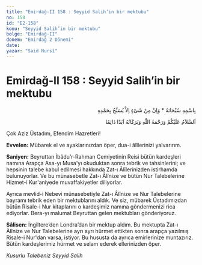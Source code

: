 ```yaml
---
title: "Emirdağ-II 158 : Seyyid Salih’in bir mektubu"
no: 158
id: "E2-158"
konu: "Seyyid Salih’in bir mektubu"
bolge: "Emirdağ-II"
donem: "Emirdağ 2 Dönemi"
date: 
yazar: "Said Nursî"
---
```


# Emirdağ-II 158 : Seyyid Salih’in bir mektubu

<p class="arabic" dir="rtl" title="Meal: “Subhân Allah’ın adıyla” * “Hiçbir şey yoktur ki O'nu hamd ile tesbih etmesin” [İsrâ 17:44]">بِاسْمِهِ سُبْحَانَهُ * وَاِنْ مِنْ شَىْءٍ اِلاَّ يُسَبِّحُ بِحَمْدِهِ</p>

<p class="arabic" dir="rtl" title="Meal: “Allah’ın selâmı, rahmeti ve bereketleri, ebedî ve dâimî olarak üzerinize olsun.”">اَلسَّلاَمُ عَلَيْكُمْ وَرَحْمَةُ اللّٰهِ وَبَرَكَاتُهُ اَبَدًا دَائِمًا</p>

Çok Aziz Üstadım, Efendim Hazretleri!

**Evvelen:** Mübarek el ve ayaklarınızdan öper, dua-i âlîlerinizi yalvarırım.

**Saniyen:** Beyruttan İbâdu’r-Rahman Cemiyetinin Reisi bütün kardeşleri namına Arapça Asa-yı Musa'yı okuduktan sonra tebrik ve tahsinlerini; ve hepsinin talebe kabul edilmesi hakkında Zat-ı Âlîlerinizden istirhamda bulunuyorlar. Ve bu münasebetle Zat-ı Âlînize ve bütün Nur Talebelerine Hizmet-i Kur'aniyede muvaffakiyetler diliyorlar.

Ayrıca mevlid-i Nebevi münasebetiyle Zat-ı Âlînize ve Nur Talebelerine bayramı tebrik eden bir mektublarını aldık. Ve siz, mübarek Üstadımızdan bütün Risale-i Nur kitaplarını o kardeşimiz namına göndermenizi rica ediyorlar. Bera-yı malumat Beyruttan gelen mektubları gönderiyoruz.

**Sâlisen:** İngiltere’den Londra’dan bir mektup aldım. Bu mektupta Zat-ı Âlînize ve Nur Talebelerine ayrı ayrı hürmet ettikten sonra arapça yazılmış Risale-i Nur'dan varsa, istiyor. Bu hususta da ayrıca emirlerinize muntazırız. Bütün kardeşlerimiz hürmet ve selam ederek ellerinizden öper.

*Kusurlu Talebeniz*
*Seyyid Salih*
